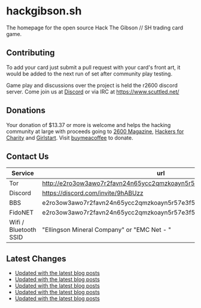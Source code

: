 # hackgibson.sh
The homepage for the open source Hack The Gibson // SH trading card game.


## Contributing

To add your card just submit a pull request with your card's front art, it would be added to the next run of set after community play testing.

Game play and discussions over the project is held the r2600 discord server. Come join us at [Discord](https://discord.com/invite/9hABUzz) or via IRC at https://www.scuttled.net/


## Donations

Your donation of $13.37 or more is welcome and helps the hacking community at large with proceeds going to [2600 Magazine](https://2600.com/), [Hackers for Charity](https://hackersforcharity.org) and [Girlstart](https://girlstart.org).  Visit [buymeacoffee](https://www.buymeacoffee.com/hackgibson.sh) to donate.


## Contact Us

Service | url
-|-
Tor | http://e2ro3ow3awo7r2favn24n65ycc2qmzkoayn5r57e3f56nvjwdcgg32ad.onion
Discord | https://discord.com/invite/9hABUzz
BBS | e2ro3ow3awo7r2favn24n65ycc2qmzkoayn5r57e3f56nvjwdcgg32ad.onion:23
FidoNET | e2ro3ow3awo7r2favn24n65ycc2qmzkoayn5r57e3f56nvjwdcgg32ad.onion:24554
Wifi / Bluetooth SSID | "Ellingson Mineral Company" or "EMC Net - <fidonet address>"

## Latest Changes
<!-- BLOG-POST-LIST:START -->
- [Updated with the latest blog posts](https://github.com/DFW2600/hackgibson.sh/commit/b8933ae694da41914a56d6c673c162529367792b)
- [Updated with the latest blog posts](https://github.com/DFW2600/hackgibson.sh/commit/f55eed71eb8af9d6bb5e4663fd8ad553e66aead2)
- [Updated with the latest blog posts](https://github.com/DFW2600/hackgibson.sh/commit/60f24ba38cf80ba7075f813a8d7d7875348f2856)
- [Updated with the latest blog posts](https://github.com/DFW2600/hackgibson.sh/commit/bf12a9de27a612edb87f63e1cd5b1a263b5e6d46)
- [Updated with the latest blog posts](https://github.com/DFW2600/hackgibson.sh/commit/b3c671169573fb620f4ef2cdd3984d92ff9097ed)
<!-- BLOG-POST-LIST:END -->
